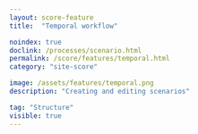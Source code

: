 ```yaml
---
layout: score-feature
title:  "Temporal workflow"

noindex: true
doclink: /processes/scenario.html
permalink: /score/features/temporal.html
category: "site-score"

image: /assets/features/temporal.png
description: "Creating and editing scenarios"

tag: "Structure"
visible: true
---
```


